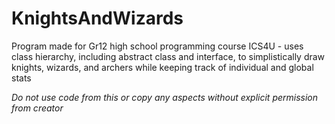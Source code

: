 # KnightsAndWizards
Program made for Gr12 high school programming course ICS4U - uses class hierarchy, including abstract class and interface, to simplistically draw knights, wizards, and archers while keeping track of individual and global stats

*Do not use code from this or copy any aspects without explicit permission from creator*
